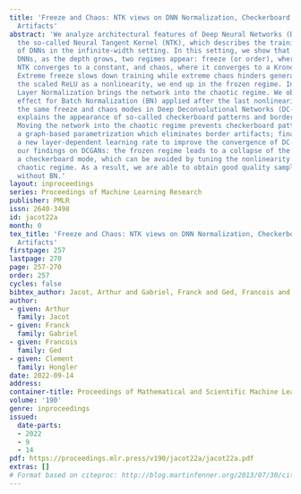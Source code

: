 ```yaml
---
title: 'Freeze and Chaos: NTK views on DNN Normalization, Checkerboard and Boundary
  Artifacts'
abstract: 'We analyze architectural features of Deep Neural Networks (DNNs) using
  the so-called Neural Tangent Kernel (NTK), which describes the training and generalization
  of DNNs in the infinite-width setting. In this setting, we show that for fully-connected
  DNNs, as the depth grows, two regimes appear: freeze (or order), where the (scaled)
  NTK converges to a constant, and chaos, where it converges to a Kronecker delta.
  Extreme freeze slows down training while extreme chaos hinders generalization. Using
  the scaled ReLU as a nonlinearity, we end up in the frozen regime. In contrast,
  Layer Normalization brings the network into the chaotic regime. We observe a similar
  effect for Batch Normalization (BN) applied after the last nonlinearity. We uncover
  the same freeze and chaos modes in Deep Deconvolutional Networks (DC-NNs). Our analysis
  explains the appearance of so-called checkerboard patterns and border artifacts.
  Moving the network into the chaotic regime prevents checkerboard patterns; we propose
  a graph-based parametrization which eliminates border artifacts; finally, we introduce
  a new layer-dependent learning rate to improve the convergence of DC-NNs. We illustrate
  our findings on DCGANs: the frozen regime leads to a collapse of the generator to
  a checkerboard mode, which can be avoided by tuning the nonlinearity to reach the
  chaotic regime. As a result, we are able to obtain good quality samples for DCGANs
  without BN.'
layout: inproceedings
series: Proceedings of Machine Learning Research
publisher: PMLR
issn: 2640-3498
id: jacot22a
month: 0
tex_title: 'Freeze and Chaos: NTK views on DNN Normalization, Checkerboard and Boundary
  Artifacts'
firstpage: 257
lastpage: 270
page: 257-270
order: 257
cycles: false
bibtex_author: Jacot, Arthur and Gabriel, Franck and Ged, Francois and Hongler, Clement
author:
- given: Arthur
  family: Jacot
- given: Franck
  family: Gabriel
- given: Francois
  family: Ged
- given: Clement
  family: Hongler
date: 2022-09-14
address:
container-title: Proceedings of Mathematical and Scientific Machine Learning
volume: '190'
genre: inproceedings
issued:
  date-parts:
  - 2022
  - 9
  - 14
pdf: https://proceedings.mlr.press/v190/jacot22a/jacot22a.pdf
extras: []
# Format based on citeproc: http://blog.martinfenner.org/2013/07/30/citeproc-yaml-for-bibliographies/
---
```

